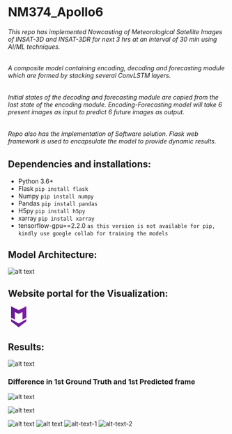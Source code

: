 # NM374_Apollo6
###### This repo has implemented Nowcasting of Meteorological Satellite Images of INSAT-3D and INSAT-3DR for next 3 hrs at an interval of 30 min using AI/ML techniques.
###### A composite model containing encoding, decoding and forecasting module which are formed by stacking several ConvLSTM layers.
###### Initial states of the decoding and forecasting module are copied from the last state of the encoding module. Encoding-Forecasting model will take 6 present images as input to predict 6 future images as output.
###### Repo also has the implementation of Software solution. Flask web framework is used to encapsulate the model to provide dynamic results.

## Dependencies and installations:
  * Python 3.6+
  * Flask `pip install flask`
  * Numpy `pip install numpy`
  * Pandas `pip install pandas`
  * H5py `pip install h5py`
  * xarray `pip install xarray`
  * tensorflow-gpu==2.2.0 `as this version is not available for pip, kindly use google collab for training the models`

## Model Architecture:
![alt text](https://github.com/dr3aMer10/NM374_Apollo6/blob/master/readme_imgs/model.png)

## Website portal for the Visualization:
![alt text](https://github.com/adam-p/markdown-here/raw/master/src/common/images/icon48.png "Logo Title Text 1")

## Results:
![alt text](https://github.com/dr3aMer10/NM374_Apollo6/blob/master/readme_imgs/resultTIR13D.png)

### Difference in 1st Ground Truth and 1st Predicted frame
![alt text](https://github.com/dr3aMer10/NM374_Apollo6/blob/master/readme_imgs/errorcal.png)

![alt text](https://github.com/dr3aMer10/NM374_Apollo6/blob/master/readme_imgs/errorplot_resultTIR13D.png)

![alt text](https://github.com/dr3aMer10/NM374_Apollo6/blob/master/readme_imgs/correlationtir1.png)
![alt text](https://github.com/dr3aMer10/NM374_Apollo6/blob/master/readme_imgs/ROC25july.png)
![alt-text-1](https://github.com/dr3aMer10/NM374_Apollo6/blob/master/readme_imgs/validation_insat3d_TIR.png "title-1") ![alt-text-2](https://github.com/dr3aMer10/NM374_Apollo6/blob/master/readme_imgs/validation_insat3d_TIR_may.png "title-2")

